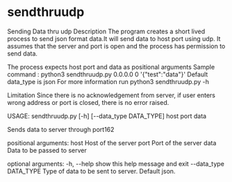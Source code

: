 # sendthruudp
Sending Data thru udp
Description
The program creates a short lived process to send json format data.It will send data to host port using udp. It assumes that the server and port is open and the process has permission to send data.

The process expects host port and data as positional arguments
Sample command : python3 sendthruudp.py 0.0.0.0 0 '{"test":"data"}'
Default data_type is json
For more information run python3 sendthruudp.py -h

Limitation
Since there is no acknowledgement from server, if user enters wrong address or port is closed, there is no error raised.
  
USAGE: sendthruudp.py [-h] [--data_type DATA_TYPE] host port data

Sends data to server through port162

positional arguments:
  host                  Host of the server
  port                  Port of the server
  data                  Data to be passed to server

optional arguments:
  -h, --help            show this help message and exit
  --data_type DATA_TYPE
                        Type of data to be sent to server. Default json.
